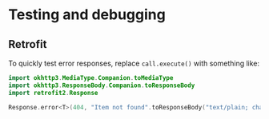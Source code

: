 # Testing and debugging

## Retrofit

To quickly test error responses, replace `call.execute()` with something like:

```kotlin
import okhttp3.MediaType.Companion.toMediaType
import okhttp3.ResponseBody.Companion.toResponseBody
import retrofit2.Response

Response.error<T>(404, "Item not found".toResponseBody("text/plain; charset=utf-8".toMediaType()))
```
